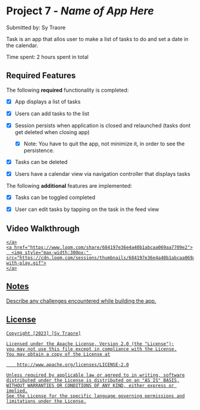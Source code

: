# Project 7 - *Name of App Here*

Submitted by: Sy Traore

Task is an app that allos user to make a list of tasks to do and set a date in the calendar. 

Time spent: 2 hours spent in total

## Required Features

The following **required** functionality is completed:

- [x] App displays a list of tasks
- [x] Users can add tasks to the list
- [x] Session persists when application is closed and relaunched (tasks dont get deleted when closing app) 
  - [x] Note: You have to quit the app, not minimize it, in order to see the persistence.
- [x] Tasks can be deleted
- [x] Users have a calendar view via navigation controller that displays tasks	


The following **additional** features are implemented:

- [x] Tasks can be toggled completed
- [x] User can edit tasks by tapping on the task in the feed view


## Video Walkthrough

<div>
    <a href="https://www.loom.com/share/684197e36e4a40b1abcaa069aa7709e2">
     
    </a>
    <a href="https://www.loom.com/share/684197e36e4a40b1abcaa069aa7709e2">
      <img style="max-width:300px;" src="https://cdn.loom.com/sessions/thumbnails/684197e36e4a40b1abcaa069aa7709e2-with-play.gif">
    </a>
  </div>

## Notes

Describe any challenges encountered while building the app.

## License

    Copyright [2023] [Sy Traore]

    Licensed under the Apache License, Version 2.0 (the "License");
    you may not use this file except in compliance with the License.
    You may obtain a copy of the License at

        http://www.apache.org/licenses/LICENSE-2.0

    Unless required by applicable law or agreed to in writing, software
    distributed under the License is distributed on an "AS IS" BASIS,
    WITHOUT WARRANTIES OR CONDITIONS OF ANY KIND, either express or implied.
    See the License for the specific language governing permissions and
    limitations under the License.
 
